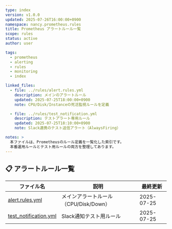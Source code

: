 ```yaml
---
type: index
version: v1.0.0
updated: 2025-07-26T16:00:00+0900
namespace: nancy.prometheus.rules
title: Prometheus アラートルール一覧
scope: rules
status: active
author: user

tags:
  - prometheus
  - alerting
  - rules
  - monitoring
  - index

linked_files:
  - file: ../rules/alert.rules.yml
    description: メインのアラートルール
    updated: 2025-07-25T18:00:00+0900
    note: CPU/Disk/Instanceの死活監視ルールを定義

  - file: ../rules/test_notification.yml
    description: テストアラート専用ルール
    updated: 2025-07-25T18:10:00+0900
    note: Slack連携のテスト送信アラート（AlwaysFiring）

notes: >
  本ファイルは、Prometheusのルール定義を一覧化した索引です。
  本番運用ルールとテスト用ルールの両方を整理してあります。
---
```


## 📋 アラートルール一覧

| ファイル名 | 説明 | 最終更新 |
|------------|------|----------|
| [alert.rules.yml](../rules/alert.rules.yml) | メインアラートルール（CPU/Disk/Down） | 2025-07-25 |
| [test_notification.yml](../rules/test_notification.yml) | Slack通知テスト用ルール | 2025-07-25 |
